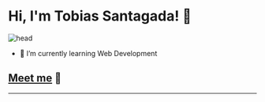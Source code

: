 # Hi, I'm Tobias Santagada! 👋
![head](https://user-images.githubusercontent.com/69723636/174455647-d1ee1ec3-c699-4ab4-b4e2-daf06aac3054.png)
- 🐣 I’m currently learning Web Development  

## [Meet me](https://linktr.ee/tobias_santagada) 👾
<hr>
